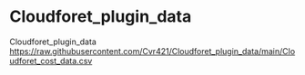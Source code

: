 # Cloudforet_plugin_data
Cloudforet_plugin_data
https://raw.githubusercontent.com/Cvr421/Cloudforet_plugin_data/main/Cloudforet_cost_data.csv
